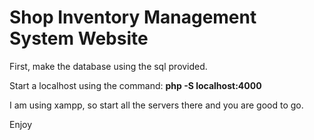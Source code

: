# Shop Inventory Management System Website
First, make the database using the sql provided.

Start a localhost using the command:
**php -S localhost:4000**

I am using xampp, so start all the servers there and you are good to go.

Enjoy

